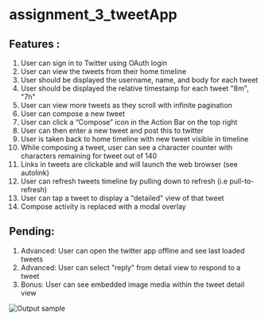 # assignment_3_tweetApp

## Features :
1. User can sign in to Twitter using OAuth login
2. User can view the tweets from their home timeline
3. User should be displayed the username, name, and body for each tweet
4. User should be displayed the relative timestamp for each tweet "8m", "7h"
5. User can view more tweets as they scroll with infinite pagination
6. User can compose a new tweet
7. User can click a “Compose” icon in the Action Bar on the top right
8. User can then enter a new tweet and post this to twitter
9. User is taken back to home timeline with new tweet visible in timeline
10. While composing a tweet, user can see a character counter with characters remaining for tweet out of 140
11. Links in tweets are clickable and will launch the web browser (see autolink)
12. User can refresh tweets timeline by pulling down to refresh (i.e pull-to-refresh)
13. User can tap a tweet to display a "detailed" view of that tweet
14. Compose activity is replaced with a modal overlay

## Pending:
1. Advanced: User can open the twitter app offline and see last loaded tweets
2. Advanced: User can select "reply" from detail view to respond to a tweet
3. Bonus: User can see embedded image media within the tweet detail view

![Output sample](https://github.com/arunpn/assignment_3_tweetApp/blob/master/codepath_twitterApp.gif)
